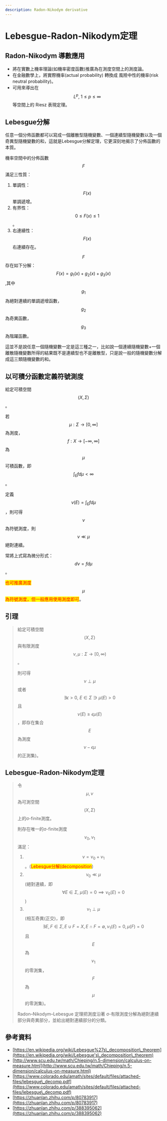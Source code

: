 ```yaml
---
description: Radon-Nikodym derivative
---
```


# Lebesgue-Radon-Nikodym定理

## Radon-Nikodym 導數應用

* 將在實數上機率理論(如機率密度函數)推廣為在測度空間上的測度論。
* 在金融數學上，將實際機率(actual probability) 轉換成 風險中性的機率(risk neutral probability)。
* 可用來導出在$$L^p, ~1\leq p \leq  \infty$$等空間上的 Riesz 表現定理。

## Lebesgue分解

任意一個分佈函數都可以寫成一個離散型隨機變數、一個連續型隨機變數以及一個奇異型隨機變數的和，這就是Lebesgue分解定理，它更深刻地揭示了分佈函數的本質。

機率空間中的分佈函數$$F$$滿足三性質：

1. 單調性：$$F(x)$$單調遞增。
2. 有界性：$$0 \leq F(x) \leq 1$$。
3. 右連續性：$$F(x)$$右連續存在。

$$F$$存在如下分解：$$F(x)=g_1(x)+g_2(x)+g_3(x)$$ ,其中$$g_1$$為絕對連續的單調遞增函數，$$g_2$$為奇異函數， $$g_3$$為階躍函數。

這並不是說任意一個隨機變數一定是這三種之一，比如說一個連續隨機變數+一個離散隨機變數所得的結果既不是連續型也不是離散型，只是說一般的隨機變數分解成這三類隨機變數的和。

## 以可積分函數定義符號測度

給定可積空間$$(X,\Sigma)$$。

若$$\mu: \Sigma \rightarrow [0, \infty]$$為測度，$$f: X \rightarrow [-\infty,\infty]$$為$$\mu$$可積函數，即$$\displaystyle \int_E fd\mu < \infty$$。

定義$$\displaystyle \nu(E)=\int_E f d\mu$$，則可得$$\nu$$為符號測度，則$$\nu \ll \mu$$絕對連續。

常將上式寫為微分形式：$$d\nu = f d\mu$$。

<mark style="color:red;">也可推廣測度</mark>$$\mu$$<mark style="color:red;">為符號測度，但一般應用使用測度即可</mark>。

## 引理

> 給定可積空間$$(X,\Sigma)$$與有限測度$$\nu, \mu: \Sigma \rightarrow [0, \infty)$$。
>
> 則可得$$\nu \perp \mu$$或者$$\exists \epsilon > 0, ~ E \in \Sigma \ni \mu(E) >0$$且$$\nu (E) \geq \epsilon \mu(E)$$，即存在集合$$E$$為測度$$\nu-\epsilon \mu$$的正測集)。
>
>

## Lebesgue-Radon-Nikodym定理

> 令$$\mu, \nu$$為可測空間$$(X, \Sigma)$$上的σ-finite測度。
>
> 則存在唯一的σ-finite測度$$\nu_0, \nu_1$$滿足：
>
> 1. $$\nu=\nu_0 + \nu_1$$。(<mark style="color:red;">Lebesgue分解(decomposition</mark>)
> 2. $$\nu_0 \ll \mu$$ (絕對連續，即$$\forall E \in \Sigma, ~\mu(E)=0 \implies \nu_0(E)=0$$)
> 3. $$\nu_1 \perp \mu$$ (相互奇異(正交)，即$$\exists E, F \in \Sigma, E \cup F =X, E\cap F=\emptyset, \nu_1(E)=0, \mu(F)=0$$且$$E$$為$$\nu_1$$的零測集，$$F$$為$$\mu$$的零測集)。
>
> Radon–Nikodym–Lebesgue 定理把測度沿著 σ-有限測度分解為絕對連續部分與奇異部分，並給出絕對連續部分的分類。

## 參考資料

* [https://en.wikipedia.org/wiki/Lebesgue%27s\_decomposition\_theorem](https://en.wikipedia.org/wiki/Lebesgue's\_decomposition\_theorem)
* [http://www.scu.edu.tw/math/Chieping/n.5-dimension/calculus-on-measure.html](http://www.scu.edu.tw/math/Chieping/n.5-dimension/calculus-on-measure.html)
* [https://www.colorado.edu/amath/sites/default/files/attached-files/lebesgue\_decomp.pdf](https://www.colorado.edu/amath/sites/default/files/attached-files/lebesgue\_decomp.pdf)
* [https://zhuanlan.zhihu.com/p/80783917](https://zhuanlan.zhihu.com/p/80783917)
* [https://zhuanlan.zhihu.com/p/388395062](https://zhuanlan.zhihu.com/p/388395062)
